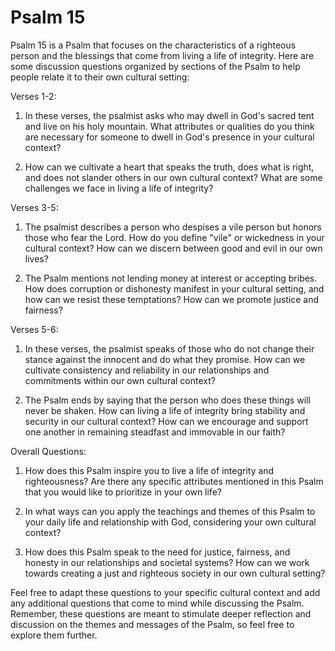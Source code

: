 # Psalm 15

Psalm 15 is a Psalm that focuses on the characteristics of a righteous person and the blessings that come from living a life of integrity. Here are some discussion questions organized by sections of the Psalm to help people relate it to their own cultural setting:

Verses 1-2:

1. In these verses, the psalmist asks who may dwell in God's sacred tent and live on his holy mountain. What attributes or qualities do you think are necessary for someone to dwell in God's presence in your cultural context?

2. How can we cultivate a heart that speaks the truth, does what is right, and does not slander others in our own cultural context? What are some challenges we face in living a life of integrity? 

Verses 3-5:

1. The psalmist describes a person who despises a vile person but honors those who fear the Lord. How do you define "vile" or wickedness in your cultural context? How can we discern between good and evil in our own lives?

2. The Psalm mentions not lending money at interest or accepting bribes. How does corruption or dishonesty manifest in your cultural setting, and how can we resist these temptations? How can we promote justice and fairness?

Verses 5-6:

1. In these verses, the psalmist speaks of those who do not change their stance against the innocent and do what they promise. How can we cultivate consistency and reliability in our relationships and commitments within our own cultural context?

2. The Psalm ends by saying that the person who does these things will never be shaken. How can living a life of integrity bring stability and security in our cultural context? How can we encourage and support one another in remaining steadfast and immovable in our faith?

Overall Questions:

1. How does this Psalm inspire you to live a life of integrity and righteousness? Are there any specific attributes mentioned in this Psalm that you would like to prioritize in your own life?

2. In what ways can you apply the teachings and themes of this Psalm to your daily life and relationship with God, considering your own cultural context?

3. How does this Psalm speak to the need for justice, fairness, and honesty in our relationships and societal systems? How can we work towards creating a just and righteous society in our own cultural setting?

Feel free to adapt these questions to your specific cultural context and add any additional questions that come to mind while discussing the Psalm. Remember, these questions are meant to stimulate deeper reflection and discussion on the themes and messages of the Psalm, so feel free to explore them further.